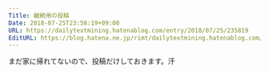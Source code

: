```yaml
---
Title: 継続用の投稿
Date: 2018-07-25T23:58:19+09:00
URL: https://dailytextmining.hatenablog.com/entry/2018/07/25/235819
EditURL: https://blog.hatena.ne.jp/rimt/dailytextmining.hatenablog.com/atom/entry/10257846132604557583
---
```


まだ家に帰れてないので、投稿だけしておきます。汗
